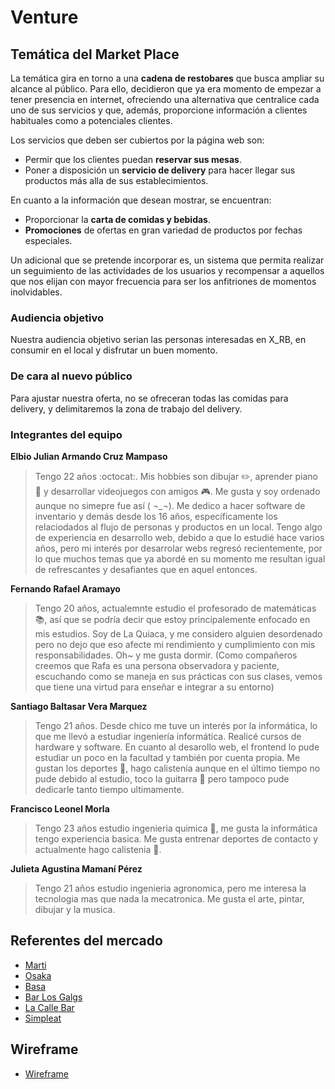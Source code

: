 # Venture
## Temática del Market Place
La temática gira en torno a una **cadena de restobares** que busca ampliar su alcance al público. Para ello, decidieron que ya era momento de empezar a tener presencia en internet, ofreciendo una alternativa que centralice cada uno de sus servicios y que, además, proporcione información a clientes habituales como a potenciales clientes.

Los servicios que deben ser cubiertos por la página web son: 
* Permir que los clientes puedan **reservar sus mesas**.
* Poner a disposición un **servicio de delivery** para hacer llegar sus productos más alla de sus establecimientos.

En cuanto a la información que desean mostrar, se encuentran:
* Proporcionar la **carta de comidas y bebidas**.
* **Promociones** de ofertas en gran variedad de productos por fechas especiales.

Un adicional que se pretende incorporar es, un sistema que permita realizar un seguimiento de las actividades de los usuarios y recompensar a aquellos que nos elijan con mayor frecuencia para ser los anfitriones de momentos inolvidables.

### Audiencia objetivo
Nuestra audiencia objetivo serian las personas interesadas en X_RB, en consumir en el local y disfrutar un buen momento.

### De cara al nuevo público
Para ajustar nuestra oferta, no se ofreceran todas las comidas para delivery, y delimitaremos la zona de trabajo del delivery. 

### Integrantes del equipo
**Elbio Julian Armando Cruz Mampaso**
> Tengo 22 años :octocat:. Mis hobbies son dibujar :pencil2:, aprender piano :musical_keyboard: y desarrollar videojuegos con amigos :video_game:. Me gusta y soy ordenado aunque no simepre fue así ( ¬_¬). Me dedico a hacer software de inventario y demás desde los 16 años, específicamente los relaciodados al flujo de personas y productos en un local. Tengo algo de experiencia en desarrollo web, debido a que lo estudié hace varios años, pero mi interés por desarrolar webs regresó recientemente, por lo que muchos temas que ya abordé en su momento me resultan igual de refrescantes y desafiantes que en aquel entonces. 

**Fernando Rafael Aramayo**
> Tengo 20 años, actualemnte estudio el profesorado de matemáticas :books:, así que se podría decir que estoy principalemente enfocado en mis estudios. Soy de La Quiaca, y me considero alguien desordenado pero no dejo que eso afecte mi rendimiento y cumplimiento con mis responsabilidades. Oh~ y me gusta dormir. 
(Como compañeros creemos que Rafa es una persona observadora y paciente, escuchando como se maneja en sus prácticas con sus clases, vemos que tiene una virtud para enseñar e integrar a su entorno)

**Santiago Baltasar Vera Marquez** 
> Tengo 21 años. Desde chico me tuve un interés por la informática, lo que me llevó a estudiar ingeniería informática. Realicé cursos de hardware y software. En cuanto al desarollo web, el frontend lo pude estudiar un poco en la facultad y también por cuenta propia. Me gustan los deportes :running:, hago calistenia aunque en el último tiempo no pude debido al estudio, toco la guitarra :guitar: pero tampoco pude dedicarle tanto tiempo ultimamente.

**Francisco Leonel Morla** 
> Tengo 23 años estudio ingenieria quimica :microscope:, me gusta la informática tengo experiencia basica. Me gusta entrenar deportes de contacto y actualmente hago calistenia :muscle:.

**Julieta Agustina Mamaní Pérez**
> Tengo 21 años estudio ingenieria agronomica, pero me interesa la tecnologia mas que nada la mecatronica. Me gusta el arte, pintar, dibujar y la musica.
## Referentes del mercado
  
* [Marti](https://marti.meitre.com/)
* [Osaka](https://www.osakanikkei.com/en/local/miami)
* [Basa](https://basabar.com.ar/)
* [Bar Los Galgs](https://barlosgalgos.com.ar/)
* [La Calle Bar](https://www.lacallebar.com/)
* [Simpleat](https://simpleat.com.ar/)
## Wireframe
* [Wireframe](https://wireframe.cc/pro/pp/02249be1c671484)

